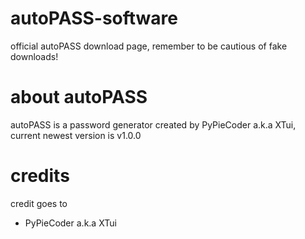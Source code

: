 # autoPASS-software
official autoPASS download page, remember to be cautious of fake downloads!
# about autoPASS
autoPASS is a password generator created by PyPieCoder a.k.a XTui, current newest version is v1.0.0
# credits
credit goes to
- PyPieCoder a.k.a XTui




